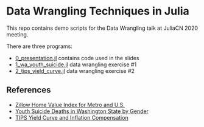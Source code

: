 # Data Wrangling Techniques in Julia

This repo contains demo scripts for the Data Wrangling talk at
JuliaCN 2020 meeting.

There are three programs:
* [0_presentation.jl](0_presentation.jl) contains code used in the slides
* [1_wa_youth_suicide.jl](1_wa_youth_suicide.jl) data wrangling exercise #1
* [2_tips_yield_curve.jl](2_tips_yield_curve.jl) data wrangling exercise #2

## References

* [Zillow Home Value Index for Metro and U.S.](http://files.zillowstatic.com/research/public_v2/zhvi/Metro_zhvi_uc_sfrcondo_tier_0.33_0.67_sm_sa_mon.csv)
* [Youth Suicide Deaths in Washington State by Gender](https://catalog.data.gov/dataset/youth-suicide-deaths-in-washington-state-by-gender-age-0-17-years-from-2008-2012)
* [TIPS Yield Curve and Inflation Compensation](https://www.federalreserve.gov/data/tips-yield-curve-and-inflation-compensation.htm)
